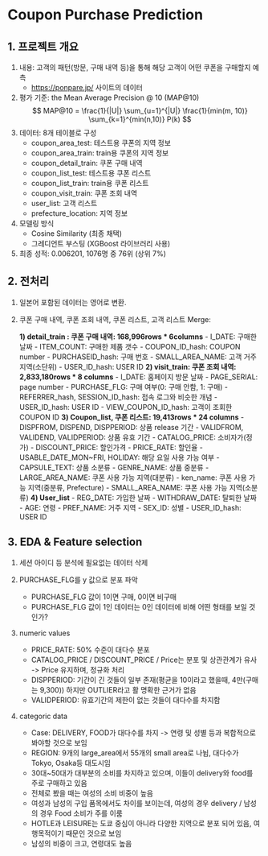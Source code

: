 # Coupon Purchase Prediction

## 1. 프로젝트 개요

1. 내용: 고객의 패턴(방문, 구매 내역 등)을 통해 해당 고객이 어떤 쿠폰을 구매할지 예측
    - https://ponpare.jp/ 사이트의 데이터
2. 평가 기준: the Mean Average Precision @ 10 (MAP@10)
$$
MAP@10 = \frac{1}{|U|} \sum_{u=1}^{|U|} \frac{1}{min(m, 10)} \sum_{k=1}^{min(n,10)} P(k)
$$
3. 데이터: 8개 테이블로 구성
    - coupon_area_test: 테스트용 쿠폰의 지역 정보
    - coupon_area_train: train용 쿠폰의 지역 정보
    - coupon_detail_train: 쿠폰 구매 내역
    - coupon_list_test: 테스트용 쿠폰 리스트
    - coupon_list_train: train용 쿠폰 리스트
    - coupon_visit_train: 쿠폰 조회 내역
    - user_list: 고객 리스트
    - prefecture_location: 지역 정보
4. 모델링 방식
    - Cosine Similarity (최종 채택)
    - 그레디언트 부스팅 (XGBoost 라이브러리 사용)
5. 최종 성적: 0.006201, 1076명 중 76위 (상위 7%)


## 2. 전처리
1. 일본어 포함된 데이터는 영어로 변환.
2. 쿠폰 구매 내역, 쿠폰 조회 내역, 쿠폰 리스트, 고객 리스트 Merge:

    **1) detail_train : 쿠폰 구매 내역: 168,996rows * 6columns**
        - I_DATE: 구매한 날짜
        - ITEM_COUNT: 구매한 제품 갯수
        - COUPON_ID_hash: COUPON number
        - PURCHASEID_hash: 구매 번호
        - SMALL_AREA_NAME: 고객 거주지역(소단위)
        - USER_ID_hash: USER ID
    **2) visit_train: 쿠폰 조회 내역: 2,833,180rows * 8 columns**
        - I_DATE: 홈페이지 방문 날짜
        - PAGE_SERIAL: page number
        - PURCHASE_FLG: 구매 여부(0: 구매 안함, 1: 구매)
        - REFERRER_hash, SESSION_ID_hash: 접속 로그와 비슷한 개념
        - USER_ID_hash: USER ID
        - VIEW_COUPON_ID_hash: 고객이 조회한 COUPON ID
    **3) Coupon_list, 쿠폰 리스트: 19,413rows * 24 columns**
        - DISPFROM, DISPEND, DISPPERIOD: 상품 release 기간
        - VALIDFROM, VALIDEND, VALIDPERIOD: 상품 유효 기간
        - CATALOG_PRICE: 소비자가(정가)
        - DISCOUNT_PRICE: 할인가격
        - PRICE_RATE: 할인율
        - USABLE_DATE_MON~FRI, HOLIDAY: 해당 요일 사용 가능 여부
        - CAPSULE_TEXT: 상품 소분류
        - GENRE_NAME: 상품 중분류
        - LARGE_AREA_NAME: 쿠폰 사용 가능 지역(대분류)
        - ken_name: 쿠폰 사용 가능 지역(중분류, Prefecture)
        - SMALL_AREA_NAME: 쿠폰 사용 가능 지역(소분류)
    **4) User_list**
        - REG_DATE: 가입한 날짜
        - WITHDRAW_DATE: 탈퇴한 날짜
        - AGE: 연령
        - PREF_NAME: 거주 지역
        - SEX_ID: 성별
        - USER_ID_hash: USER ID

## 3. EDA & Feature selection

1. 세션 아이디 등 분석에 필요없는 데이터 삭제
2. PURCHASE_FLG를 y 값으로 분포 파악
    - PURCHASE_FLG 값이 1이면 구매, 0이면 비구매
    - PURCHASE_FLG 값이 1인 데이터는 0인 데이터에 비해 어떤 형태를 보일 것인가?

3. numeric values
    - PRICE_RATE: 50% 수준이 대다수 분포
    - CATALOG_PRICE / DISCOUNT_PRICE / Price는 분포 및 상관관계가 유사 -> Price 유지하며, 정규화 처리
    - DISPPERIOD: 기간이 긴 것들이 일부 존재(평균을 10이라고 했을때, 4만(구매는 9,300)) 하지만 OUTLIER라고 활 명확한 근거가 없음
    - VALIDPERIOD: 유효기간의 제한이 없는 것들이 대다수를 차지함
4. categoric data
    - Case: DELIVERY, FOOD가 대다수를 차지 -> 연령 및 성별 등과 복합적으로 봐야할 것으로 보임
    - REGION: 9개의 large_area에서 55개의 small area로 나뉨, 대다수가 Tokyo, Osaka등 대도시임
    - 30대~50대가 대부분의 소비를 차지하고 있으며, 이들이 delivery와 food를 주로 구매하고 있음
    - 전체로 봤을 때는 여성의 소비 비중이 높음
    - 여성과 남성의 구입 품목에서도 차이를 보이는데, 여성의 경우 delivery / 남성의 경우 Food 소비가 주를 이룸
    - HOTLE과 LEISURE는 도쿄 중심이 아니라 다양한 지역으로 분포 되어 있음, 여행목적이기 때문인 것으로 보임
    - 남성의 비중이 크고, 연령대도 높음
